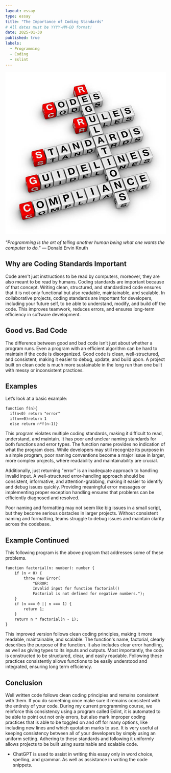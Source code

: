 ```yaml
---
layout: essay
type: essay
title: "The Importance of Coding Standards"
# All dates must be YYYY-MM-DD format!
date: 2025-01-30
published: true
labels:
  - Programming
  - Coding
  - Eslint
---
```

<img src="../img/essays/CodingStandard.jpg">

*"Programming is the art of telling another human being what one wants the computer to do."* ― Donald Ervin Knuth

## Why are Coding Standards Important

Code aren't just instructions to be read by computers, moreover, they are also meant to be read by humans. Coding standards are important because of that concept. Writing clean, structured, and standardized code ensures that it is not only functional but also readable, maintainable, and scalable. In collaborative projects, coding standards are important for developers, including your future self, to be able to understand, modify, and build off the code. This improves teamwork, reduces errors, and ensures long-term efficiency in software development.

## Good vs. Bad Code

The difference between good and bad code isn’t just about whether a program runs. Even a program with an efficient algorithm can be hard to maintain if the code is disorganized. Good code is clean, well-structured, and consistent, making it easier to debug, update, and build upon. A project built on clean code is much more sustainable in the long run than one built with messy or inconsistent practices.

## Examples

Let’s look at a basic example:

```
function f(n){
  if(n<0) return "error"
  if(n==0)return 1
  else return n*f(n-1)}
```

This program violates multiple coding standards, making it difficult to read, understand, and maintain. It has poor and unclear naming standards for both functions and error types. The function name provides no indication of what the program does. While developers may still recognize its purpose in a simple program, poor naming conventions become a major issue in larger, more complex projects, where readability and maintainability are crucial.

Additionally, just returning "error" is an inadequate approach to handling invalid input. A well-structured error-handling approach should be consistent, informative, and attention-grabbing, making it easier to identify and debug issues quickly. Providing meaningful error messages or implementing proper exception handling ensures that problems can be efficiently diagnosed and resolved.

Poor naming and formatting may not seem like big issues in a small script, but they become serious obstacles in larger projects. Without consistent naming and formatting, teams struggle to debug issues and maintain clarity across the codebase.

## Example Continued

This following program is the above program that addresses some of these problems.

```
function factorial(n: number): number {
    if (n < 0) {
        throw new Error(
            "ERROR:
            Invalid input for function factorial()
            Factorial is not defined for negative numbers.");
    }
    if (n === 0 || n === 1) {
        return 1;
    }
    return n * factorial(n - 1);
}
```

This improved version follows clean coding principles, making it more readable, maintainable, and scalable. The function's name, factorial, clearly describes the purpose of the function. It also includes clear error handling, as well as giving types to its inputs and outputs. Most importantly, the code is constructed to be structured, clear, and easily readable. Following these practices consistently allows functions to be easily understood and integrated, ensuring long term efficiency.

## Conclusion

Well written code follows clean coding principles and remains consistent with them. If you do something once make sure it remains consistent with the entirety of your code. During my current programming course, we reinforce this consistency using a program called Eslint, it is automated to be able to point out not only errors, but also mark improper coding practices that is able to be toggled on and off for many options, like including new lines and which quotation marks to use. It is very useful at keeping consistency between all of your developers by simply using an uniform setting. Adhering to these standards and following it uniformly allows projects to be built using sustainable and scalable code.

- ChatGPT is used to assist in writing this essay only in word choice, spelling, and grammar. As well as assistance in writing the code snippets.


